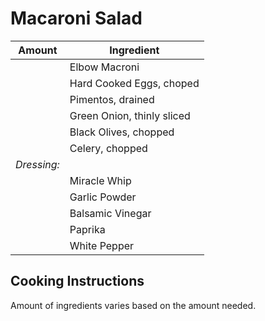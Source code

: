 # Macaroni Salad  
  
|Amount|Ingredient|  
|----|----|  
|| Elbow Macroni  
|| Hard Cooked Eggs, choped  
|| Pimentos, drained  
|| Green Onion, thinly sliced  
|| Black Olives, chopped  
|| Celery, chopped  
*Dressing:*|  
|| Miracle Whip  
|| Garlic Powder  
|| Balsamic Vinegar  
|| Paprika  
|| White Pepper  
  
## Cooking Instructions  
Amount of ingredients varies based on the amount needed.  
  